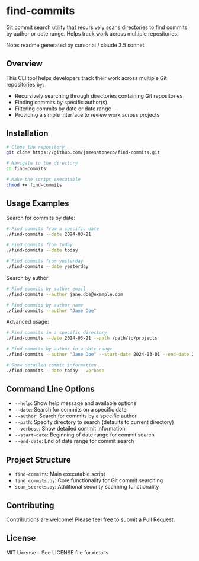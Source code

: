 # find-commits

Git commit search utility that recursively scans directories to find commits by author or date range. Helps track work across multiple repositories.

Note: readme generated by cursor.ai / claude 3.5 sonnet

## Overview

This CLI tool helps developers track their work across multiple Git repositories by:
- Recursively searching through directories containing Git repositories
- Finding commits by specific author(s)
- Filtering commits by date or date range
- Providing a simple interface to review work across projects

## Installation

```bash
# Clone the repository
git clone https://github.com/jamesstoneco/find-commits.git

# Navigate to the directory
cd find-commits

# Make the script executable
chmod +x find-commits
```

## Usage Examples

Search for commits by date:
```bash
# Find commits from a specific date
./find-commits --date 2024-03-21

# Find commits from today
./find-commits --date today

# Find commits from yesterday
./find-commits --date yesterday
```

Search by author:
```bash
# Find commits by author email
./find-commits --author jane.doe@example.com

# Find commits by author name
./find-commits --author "Jane Doe"
```

Advanced usage:
```bash
# Find commits in a specific directory
./find-commits --date 2024-03-21 --path /path/to/projects

# Find commits by author in a date range
./find-commits --author "Jane Doe" --start-date 2024-03-01 --end-date 2024-03-31

# Show detailed commit information
./find-commits --date today --verbose
```

## Command Line Options

- `--help`: Show help message and available options
- `--date`: Search for commits on a specific date
- `--author`: Search for commits by a specific author
- `--path`: Specify directory to search (defaults to current directory)
- `--verbose`: Show detailed commit information
- `--start-date`: Beginning of date range for commit search
- `--end-date`: End of date range for commit search

## Project Structure

- `find-commits`: Main executable script
- `find_commits.py`: Core functionality for Git commit searching
- `scan_secrets.py`: Additional security scanning functionality

## Contributing

Contributions are welcome! Please feel free to submit a Pull Request.

## License

MIT License - See LICENSE file for details
```
